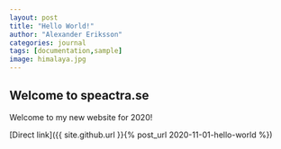 ```yaml
---
layout: post
title: "Hello World!"
author: "Alexander Eriksson"
categories: journal
tags: [documentation,sample]
image: himalaya.jpg
---
```


## Welcome to speactra.se
Welcome to my new website for 2020!


[Direct link]({{ site.github.url }}{% post_url 2020-11-01-hello-world %}) 
